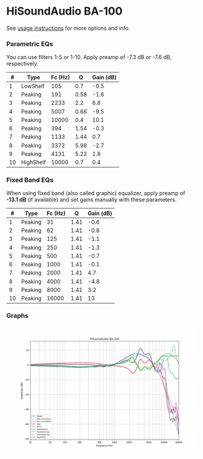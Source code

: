 # HiSoundAudio BA-100
See [usage instructions](https://github.com/jaakkopasanen/AutoEq#usage) for more options and info.

### Parametric EQs
You can use filters 1-5 or 1-10. Apply preamp of -7.3 dB or -7.6 dB, respectively.

|   # | Type      |   Fc (Hz) |    Q |   Gain (dB) |
|-----|-----------|-----------|------|-------------|
|   1 | LowShelf  |       105 | 0.7  |        -0.5 |
|   2 | Peaking   |       191 | 0.58 |        -1.6 |
|   3 | Peaking   |      2233 | 2.2  |         6.8 |
|   4 | Peaking   |      5007 | 0.66 |        -9.5 |
|   5 | Peaking   |     10000 | 0.4  |        10.1 |
|   6 | Peaking   |       394 | 1.54 |        -0.3 |
|   7 | Peaking   |      1133 | 1.44 |         0.7 |
|   8 | Peaking   |      3372 | 5.98 |        -2.7 |
|   9 | Peaking   |      4131 | 5.22 |         1.8 |
|  10 | HighShelf |     10000 | 0.7  |         0.4 |

### Fixed Band EQs
When using fixed band (also called graphic) equalizer, apply preamp of **-13.1 dB** (if available) and set gains manually with these parameters.

|   # | Type    |   Fc (Hz) |    Q |   Gain (dB) |
|-----|---------|-----------|------|-------------|
|   1 | Peaking |        31 | 1.41 |        -0.6 |
|   2 | Peaking |        62 | 1.41 |        -0.8 |
|   3 | Peaking |       125 | 1.41 |        -1.1 |
|   4 | Peaking |       250 | 1.41 |        -1.3 |
|   5 | Peaking |       500 | 1.41 |        -0.7 |
|   6 | Peaking |      1000 | 1.41 |        -0.1 |
|   7 | Peaking |      2000 | 1.41 |         4.7 |
|   8 | Peaking |      4000 | 1.41 |        -4.8 |
|   9 | Peaking |      8000 | 1.41 |         3.2 |
|  10 | Peaking |     16000 | 1.41 |        13   |

### Graphs
![](./HiSoundAudio%20BA-100.png)
